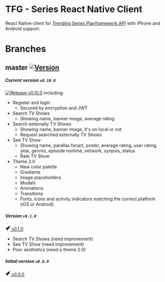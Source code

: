 TFG - Series React Native Client
================================

React Native client for [Trending Series Playframework API](https://github.com/DarkHollow/tfg-series-playAPI) with iPhone and Android support.

Branches
========

## master [![Version](https://img.shields.io/badge/release-v0.10.0-blue.svg)](https://github.com/DarkHollow/tfg-react-native-Client/releases/tag/v0.10.0)

##### Current version `v0.10.0`
[![Release](https://darkhollow.github.com/tfg-series-playApi/rocket.svg) v0.10.0](https://github.com/DarkHollow/tfg-react-native-Client/releases/tag/v0.10.0)
including:

- Register and login
  - Secured by encryption and JWT
- Search TV Shows
  - Showing name, banner image, average rating
- Search externally TV Shows
  - Showing name, banner image, it's on local or not
  - Request searched externally TV Shows
- See TV Show
  - Showing name, parallax fanart, poster, average rating, user rating, year, genres, episode runtime, network, synpsis, status
  - Rate TV Show
- Theme 2.0
  - New color palette
  - Gradients
  - Image placeholders
  - Modals
  - Animations
  - Transitions
  - Fonts, icons and activity indicators matching the correct platform (iOS or Android)

##### Version `v0.1.0`
[![Release](/docs/rocket.png) v0.1.0](https://github.com/DarkHollow/tfg-react-native-Client/releases/tag/v0.1.0)

- Search TV Shows (need improvement)
- See TV Show (need improvement)
- Poor aesthetics (need a theme 2.0)

##### Initial version `v0.0.0`
[![Release](/docs/rocket.png) v0.0.0](https://github.com/DarkHollow/tfg-react-native-Client/releases/tag/v0.0.0)
